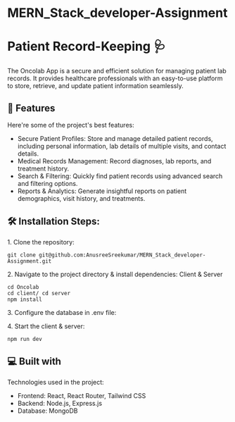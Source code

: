 # MERN_Stack_developer-Assignment

<h1 align="left" id="title">Patient Record-Keeping 🩺</h1>

<p id="description">The Oncolab App is a secure and efficient solution for managing patient lab records. It provides healthcare professionals with an easy-to-use platform to store, retrieve, and update patient information seamlessly.</p>

  
  
<h2>🧐 Features</h2>

Here're some of the project's best features:

*   Secure Patient Profiles: Store and manage detailed patient records, including personal information, lab details of multiple visits, and contact details.
*   Medical Records Management: Record diagnoses, lab reports, and treatment history.
*   Search & Filtering: Quickly find patient records using advanced search and filtering options.
*   Reports & Analytics: Generate insightful reports on patient demographics, visit history, and treatments.

<h2>🛠️ Installation Steps:</h2>

<p>1. Clone the repository:</p>

```
git clone git@github.com:AnusreeSreekumar/MERN_Stack_developer-Assignment.git
```

<p>2. Navigate to the project directory & install dependencies: Client & Server</p>

```
cd Oncolab
cd client/ cd server
npm install
```
<p>3. Configure the database in .env file:</p>
<p>4. Start the client & server:</p>

```
npm run dev
```
  
<h2>💻 Built with</h2>

Technologies used in the project:

*   Frontend: React, React Router, Tailwind CSS
*   Backend: Node.js, Express.js
*   Database: MongoDB
